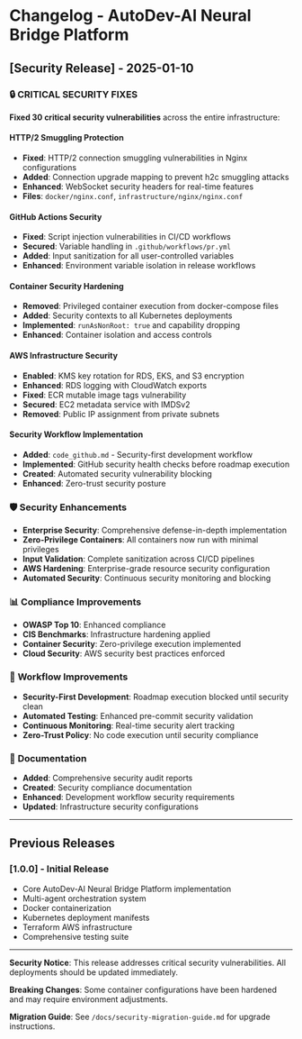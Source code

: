 # Changelog - AutoDev-AI Neural Bridge Platform

## [Security Release] - 2025-01-10

### 🔒 **CRITICAL SECURITY FIXES**

**Fixed 30 critical security vulnerabilities** across the entire infrastructure:

#### HTTP/2 Smuggling Protection

- **Fixed**: HTTP/2 connection smuggling vulnerabilities in Nginx configurations
- **Added**: Connection upgrade mapping to prevent h2c smuggling attacks
- **Enhanced**: WebSocket security headers for real-time features
- **Files**: `docker/nginx.conf`, `infrastructure/nginx/nginx.conf`

#### GitHub Actions Security

- **Fixed**: Script injection vulnerabilities in CI/CD workflows
- **Secured**: Variable handling in `.github/workflows/pr.yml`
- **Added**: Input sanitization for all user-controlled variables
- **Enhanced**: Environment variable isolation in release workflows

#### Container Security Hardening

- **Removed**: Privileged container execution from docker-compose files
- **Added**: Security contexts to all Kubernetes deployments
- **Implemented**: `runAsNonRoot: true` and capability dropping
- **Enhanced**: Container isolation and access controls

#### AWS Infrastructure Security

- **Enabled**: KMS key rotation for RDS, EKS, and S3 encryption
- **Enhanced**: RDS logging with CloudWatch exports
- **Fixed**: ECR mutable image tags vulnerability
- **Secured**: EC2 metadata service with IMDSv2
- **Removed**: Public IP assignment from private subnets

#### Security Workflow Implementation

- **Added**: `code_github.md` - Security-first development workflow
- **Implemented**: GitHub security health checks before roadmap execution
- **Created**: Automated security vulnerability blocking
- **Enhanced**: Zero-trust security posture

### 🛡️ **Security Enhancements**

- **Enterprise Security**: Comprehensive defense-in-depth implementation
- **Zero-Privilege Containers**: All containers now run with minimal privileges
- **Input Validation**: Complete sanitization across CI/CD pipelines
- **AWS Hardening**: Enterprise-grade resource security configuration
- **Automated Security**: Continuous security monitoring and blocking

### 📊 **Compliance Improvements**

- **OWASP Top 10**: Enhanced compliance
- **CIS Benchmarks**: Infrastructure hardening applied
- **Container Security**: Zero-privilege execution implemented
- **Cloud Security**: AWS security best practices enforced

### 🚀 **Workflow Improvements**

- **Security-First Development**: Roadmap execution blocked until security clean
- **Automated Testing**: Enhanced pre-commit security validation
- **Continuous Monitoring**: Real-time security alert tracking
- **Zero-Trust Policy**: No code execution until security compliance

### 📝 **Documentation**

- **Added**: Comprehensive security audit reports
- **Created**: Security compliance documentation
- **Enhanced**: Development workflow security requirements
- **Updated**: Infrastructure security configurations

---

## Previous Releases

### [1.0.0] - Initial Release

- Core AutoDev-AI Neural Bridge Platform implementation
- Multi-agent orchestration system
- Docker containerization
- Kubernetes deployment manifests
- Terraform AWS infrastructure
- Comprehensive testing suite

---

**Security Notice**: This release addresses critical security vulnerabilities. All deployments
should be updated immediately.

**Breaking Changes**: Some container configurations have been hardened and may require environment
adjustments.

**Migration Guide**: See `/docs/security-migration-guide.md` for upgrade instructions.
